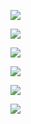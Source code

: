 



![](https://hera-webapp.fbstatic.cn/api/picture/download/415717883710464.jpeg)



![](https://hera-webapp.fbstatic.cn/api/picture/download/415717884759040.jpeg)

![](https://hera-webapp.fbstatic.cn/api/picture/download/415717885808641.jpeg)

![](https://hera-webapp.fbstatic.cn/api/picture/download/415717887118336.jpeg)

![](https://hera-webapp.fbstatic.cn/api/picture/download/415717888166914.jpeg)

![](https://hera-webapp.fbstatic.cn/api/picture/download/415717889216512.jpeg)

![]()

![]()